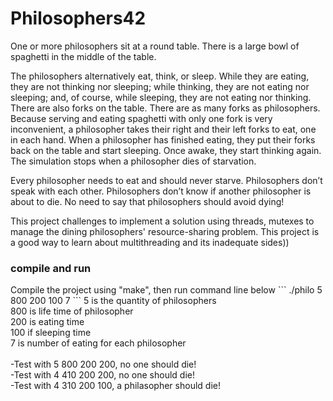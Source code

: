 # Philosophers42

One or more philosophers sit at a round table.
There is a large bowl of spaghetti in the middle of the table.

The philosophers alternatively eat, think, or sleep.
While they are eating, they are not thinking nor sleeping;
while thinking, they are not eating nor sleeping;
and, of course, while sleeping, they are not eating nor thinking.
There are also forks on the table. There are as many forks as philosophers.
Because serving and eating spaghetti with only one fork is very inconvenient, a
philosopher takes their right and their left forks to eat, one in each hand.
When a philosopher has finished eating, they put their forks back on the table and
start sleeping. Once awake, they start thinking again. The simulation stops when
a philosopher dies of starvation.

Every philosopher needs to eat and should never starve.
Philosophers don’t speak with each other.
Philosophers don’t know if another philosopher is about to die.
No need to say that philosophers should avoid dying!

This project challenges to implement a solution using threads, mutexes
to manage the dining philosophers' resource-sharing problem.
This project is a good way to learn about multithreading and its inadequate sides))

<h3>compile and run</h3>
Compile the project using "make", then run command line below
```
  ./philo 5 800 200 100 7
```
5 is the quantity of philosophers<br>
800 is life time of philosopher<br>
200 is eating time<br>
100 if sleeping time<br>
7 is number of eating for each philosopher<br>
</br>
-Test with 5 800 200 200, no one should die!<br>
-Test with 4 410 200 200, no one should die!<br>
-Test with 4 310 200 100, a philasopher should die!<br>
